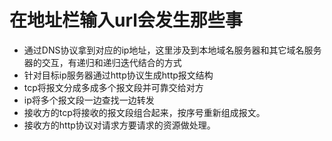 # 在地址栏输入url会发生那些事  
- 通过DNS协议拿到对应的ip地址，这里涉及到本地域名服务器和其它域名服务器的交互，有递归和递归迭代结合的方式
- 针对目标ip服务器通过http协议生成http报文结构
- tcp将报文分成多成多个报文段并可靠交给对方
- ip将多个报文段一边查找一边转发
- 接收方的tcp将接收的报文段组合起来，按序号重新组成报文。
- 接收方的http协议对请求方要请求的资源做处理。
